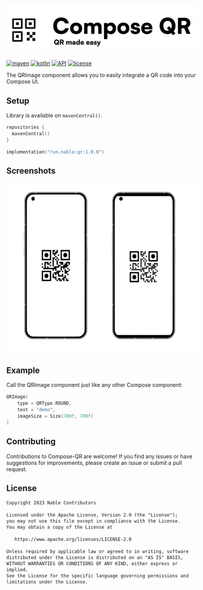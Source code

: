 ![Compose QR](logo.svg)

<p align="start">
  <a href="https://central.sonatype.com/artifact/run.nabla/qr"><img alt="maven" src="https://img.shields.io/maven-central/v/run.nabla/qr"/></a>
  <a href="https://github.com/nabla-run/Compose-QR"><img alt="kotlin" src="https://img.shields.io/badge/Kotlin-100%25-brightgreen"/></a>
  <a href="https://developer.android.com/about/versions/nougat/android-7.0"><img alt="API" src="https://img.shields.io/badge/API-24%2B-brightgreen.svg?style=flat"/></a>
  <a href="https://github.com/nabla-run/Compose-QR/blob/main/LICENSE"><img alt="license" src="https://img.shields.io/github/license/nabla-run/Compose-QR"/></a>
</p>

The QRImage component allows you to easily integrate a QR code into your Compose UI.

## Setup

Library is available on `mavenCentral()`.

```kotlin
repositories {
  mavenCentral()
}
```

```kotlin
implementation("run.nabla:qr:1.0.0")
```

## Screenshots

<img src="images/screenshot.png" alt="Screenshot showing qr" height="450px"/>

## Example

Call the QRImage component just like any other Compose component:

```kotlin
QRImage(
    type = QRType.ROUND,
    text = "demo",
    imageSize = Size(700f, 700f)
)
```

## Contributing

Contributions to Compose-QR are welcome! If you find any issues or have suggestions for
improvements, please create an issue or submit a pull request.

## License

    Copyright 2023 Nable Contributors

    Licensed under the Apache License, Version 2.0 (the "License");
    you may not use this file except in compliance with the License.
    You may obtain a copy of the License at

       https://www.apache.org/licenses/LICENSE-2.0

    Unless required by applicable law or agreed to in writing, software
    distributed under the License is distributed on an "AS IS" BASIS,
    WITHOUT WARRANTIES OR CONDITIONS OF ANY KIND, either express or implied.
    See the License for the specific language governing permissions and
    limitations under the License.